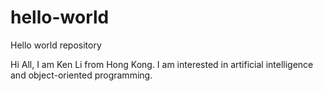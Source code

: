 # hello-world
Hello world repository

Hi All, I am Ken Li from Hong Kong. I am interested in artificial intelligence and object-oriented programming.
